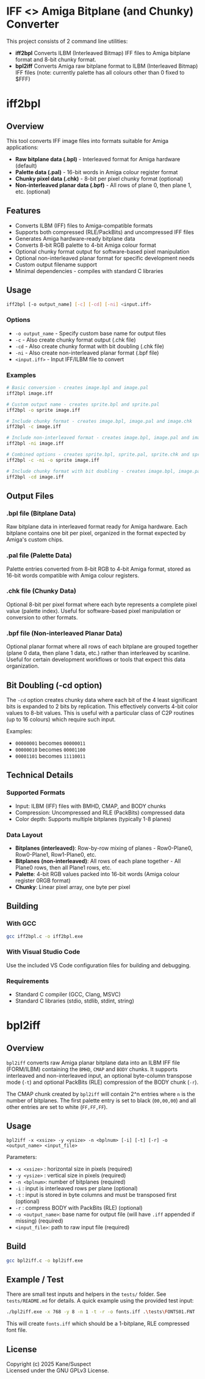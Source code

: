 # IFF <> Amiga Bitplane (and Chunky) Converter

This project consists of 2 command line utilities:  
- **iff2bpl** Converts ILBM (Interleaved Bitmap) IFF files to Amiga bitplane format and 8-bit chunky format.
- **bpl2iff** Converts Amiga raw bitplane format to ILBM (Interleaved Bitmap) IFF files (note: currently palette has all colours other than 0 fixed to $FFF)

# iff2bpl

## Overview

This tool converts IFF image files into formats suitable for Amiga applications:
- **Raw bitplane data (.bpl)** - Interleaved format for Amiga hardware (default)
- **Palette data (.pal)** - 16-bit words in Amiga colour register format  
- **Chunky pixel data (.chk)** - 8-bit per pixel chunky format (optional)
- **Non-interleaved planar data (.bpf)** - All rows of plane 0, then plane 1, etc. (optional)

## Features

- Converts ILBM (IFF) files to Amiga-compatible formats
- Supports both compressed (RLE/PackBits) and uncompressed IFF files
- Generates Amiga hardware-ready bitplane data
- Converts 8-bit RGB palette to 4-bit Amiga colour format
- Optional chunky format output for software-based pixel manipulation
- Optional non-interleaved planar format for specific development needs
- Custom output filename support
- Minimal dependencies - compiles with standard C libraries

## Usage

```bash
iff2bpl [-o output_name] [-c] [-cd] [-ni] <input.iff>
```

### Options

- `-o output_name` - Specify custom base name for output files
- `-c` - Also create chunky format output (.chk file)
- `-cd` - Also create chunky format with bit doubling (.chk file)
- `-ni` - Also create non-interleaved planar format (.bpf file)
- `<input.iff>` - Input IFF/ILBM file to convert

### Examples

```bash
# Basic conversion - creates image.bpl and image.pal
iff2bpl image.iff

# Custom output name - creates sprite.bpl and sprite.pal
iff2bpl -o sprite image.iff

# Include chunky format - creates image.bpl, image.pal and image.chk
iff2bpl -c image.iff

# Include non-interleaved format - creates image.bpl, image.pal and image.bpf
iff2bpl -ni image.iff

# Combined options - creates sprite.bpl, sprite.pal, sprite.chk and sprite.bpf
iff2bpl -c -ni -o sprite image.iff

# Include chunky format with bit doubling - creates image.bpl, image.pal and image.chk
iff2bpl -cd image.iff
```

## Output Files

### .bpl file (Bitplane Data)
Raw bitplane data in interleaved format ready for Amiga hardware. Each bitplane contains one bit per pixel, organized in the format expected by Amiga's custom chips.

### .pal file (Palette Data)
Palette entries converted from 8-bit RGB to 4-bit Amiga format, stored as 16-bit words compatible with Amiga colour registers.

### .chk file (Chunky Data)
Optional 8-bit per pixel format where each byte represents a complete pixel value (palette index). Useful for software-based pixel manipulation or conversion to other formats.

### .bpf file (Non-interleaved Planar Data)
Optional planar format where all rows of each bitplane are grouped together (plane 0 data, then plane 1 data, etc.) rather than interleaved by scanline. Useful for certain development workflows or tools that expect this data organization.

## Bit Doubling (-cd option)

The `-cd` option creates chunky data where each bit of the 4 least significant bits is expanded to 2 bits by replication. This effectively converts 4-bit color values to 8-bit values. This is useful with a particular class of C2P routines (up to 16 colours) which require such input.

Examples:
- `00000001` becomes `00000011`
- `00000010` becomes `00001100`
- `00001101` becomes `11110011`

## Technical Details

### Supported Formats
- Input: ILBM (IFF) files with BMHD, CMAP, and BODY chunks
- Compression: Uncompressed and RLE (PackBits) compressed data
- Color depth: Supports multiple bitplanes (typically 1-8 planes)

### Data Layout
- **Bitplanes (interleaved)**: Row-by-row mixing of planes - Row0-Plane0, Row0-Plane1, Row1-Plane0, etc.
- **Bitplanes (non-interleaved)**: All rows of each plane together - All Plane0 rows, then all Plane1 rows, etc.
- **Palette**: 4-bit RGB values packed into 16-bit words (Amiga colour register 0RGB format)
- **Chunky**: Linear pixel array, one byte per pixel

## Building

### With GCC
```bash
gcc iff2bpl.c -o iff2bpl.exe
```

### With Visual Studio Code
Use the included VS Code configuration files for building and debugging.

### Requirements
- Standard C compiler (GCC, Clang, MSVC)
- Standard C libraries (stdio, stdlib, stdint, string)

# bpl2iff

## Overview

`bpl2iff` converts raw Amiga planar bitplane data into an ILBM IFF file (FORM/ILBM) containing the `BMHD`, `CMAP` and `BODY` chunks. It supports interleaved and non-interleaved input, an optional byte-column transpose mode (`-t`) and optional PackBits (RLE) compression of the BODY chunk (`-r`).

The CMAP chunk created by `bpl2iff` will contain 2^n entries where `n` is the number of bitplanes. The first palette entry is set to black (`00,00,00`) and all other entries are set to white (`FF,FF,FF`).

## Usage

```
bpl2iff -x <xsize> -y <ysize> -n <bplnum> [-i] [-t] [-r] -o <output_name> <input_file>
```

Parameters:
- `-x <xsize>` : horizontal size in pixels (required)
- `-y <ysize>` : vertical size in pixels (required)
- `-n <bplnum>`: number of bitplanes (required)
- `-i`         : input is interleaved rows per plane (optional)
- `-t`         : input is stored in byte columns and must be transposed first (optional)
- `-r`         : compress BODY with PackBits (RLE) (optional)
- `-o <output_name>`: base name for output file (will have `.iff` appended if missing) (required)
- `<input_file>`: path to raw input file (required)

## Build

```bash
gcc bpl2iff.c -o bpl2iff.exe
```

## Example / Test

There are small test inputs and helpers in the `tests/` folder. See `tests/README.md` for details. A quick example using the provided test input:

```bash
./bpl2iff.exe -x 768 -y 8 -n 1 -t -r -o fonts.iff .\tests\FONTS01.FNT
```

This will create `fonts.iff` which should be a 1-bitplane, RLE compressed font file.

## License

Copyright (c) 2025 Kane/Suspect  
Licensed under the GNU GPLv3 License.

